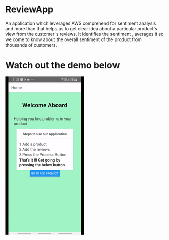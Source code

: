 # ReviewApp

An application which leverages AWS comprehend for sentiment analysis and more than that helps us to get clear idea about a particular product's view from the customer's reviews. It identifies the sentiment , averages it so we come to know about the overall sentiment of the product from thousands of customers.

# Watch out the demo below

![](reviewapp.gif)
